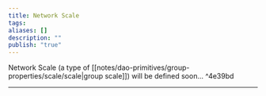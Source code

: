 ```yaml
---
title: Network Scale
tags: 
aliases: []
description: ""
publish: "true"
---
```


Network Scale (a type of [[notes/dao-primitives/group-properties/scale/scale|group scale]]) will be defined soon... ^4e39bd

---